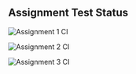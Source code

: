 ## Assignment Test Status

![Assignment 1 CI](https://github.com/ZZ-REG-ID/c756-exer-2/actions/workflows/ci-a1.yml/badge.svg)

![Assignment 2 CI](https://github.com/ZZ-REG-ID/c756-exer-2/actions/workflows/ci-a2.yml/badge.svg)

![Assignment 3 CI](https://github.com/ZZ-REG-ID/c756-exer-2/actions/workflows/ci-a3.yml/badge.svg)

